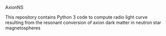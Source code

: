 AxionNS

This repository contains Python 3 code to compute radio light curve resulting from the resonant conversion of axion dark matter in neutron star magnetospheres

